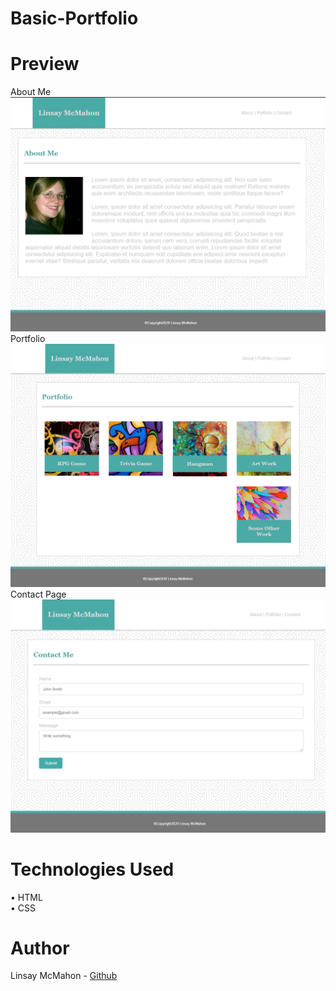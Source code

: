 # Basic-Portfolio

# Preview
About Me
![About-Me](./assets/images/AboutMe_page.png)
Portfolio
![Portfolio-Page](./assets/images/portfolio_page.png)
Contact Page
![Contact-Page](./assets/images/contact_page.png)

# Technologies Used
• HTML <br>
• CSS

# Author
Linsay McMahon - [Github](https://github.com/McMahon8900)